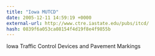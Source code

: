 ```yaml
---
title: "Iowa MUTCD"
date: 2005-12-11 14:59:19 +0000
external-url: http://www.ctre.iastate.edu/pubs/itcd/
hash: 0839f6a053ca08154f4d19f8e4f9855b
---
```


Iowa Traffic Control Devices and Pavement Markings
